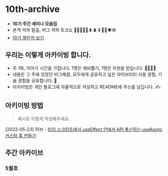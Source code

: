 # 10th-archive
- **10기 주간 세미나 모음집** 
- 본격 억까 탈출, 버그 격파 토크쇼 🐛🦋🐌🐞🐜🪰🪲🪳🦟🦗🕷🕸
- [10기 챌린저 보기](https://makeus-challenge.notion.site/1892565ab1f24cd5abd494d48f95e268)
## 우리는 이렇게 아카이빙 합니다. 
- 주 1회, 이야기 시간을 가집니다. 1명은 제비뽑기, 1명은 자원을 받습니다. 🙋‍♂️💁‍♀️
- 내용은 그 주에 있었던 버그해결, 모두에게 공유하고 싶은 라이브러리 사용 경험, 기술 경험을 공유합니다. 💪
- 아카이빙은 개인 블로그에 자율적으로 작성하고 README에 주소를 남깁니다. ✍️

## 아키이빙 방법
> 예시로 이렇게 작성해주세요. 

[2022-05-23] 허브 - [타입 스크립트에서 useEffect 안에서 API 통신하는 useAsync 커스텀 훅 만들기](https://velog.io/@hhhminme/useEffect-%EC%95%88%EC%97%90%EC%84%9C-%EC%82%AC%EC%9A%A9%ED%95%A0-%EC%88%98-%EC%9E%88%EB%8A%94-%EB%8D%B0%EC%9D%B4%ED%84%B0-%ED%8E%98%EC%B2%98-%EC%BB%A4%EC%8A%A4%ED%85%80-%ED%9B%85-%EB%A7%8C%EB%93%A4%EA%B8%B0)

## 주간 아카이브
### 5월호
